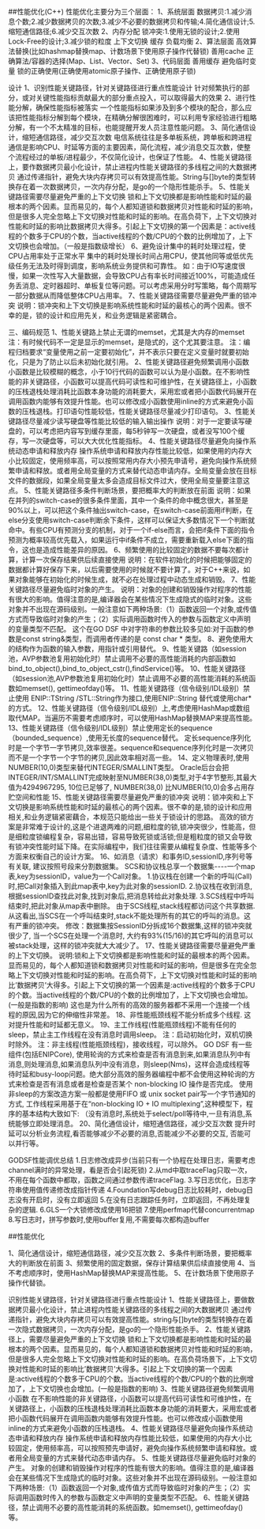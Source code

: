 ##性能优化(C++)
性能优化主要分为三个层面：
1、系统层面
数据拷贝:1.减少消息个数;2.减少数据拷贝的次数;3.减少不必要的数据拷贝和传输;4.简化通信设计;5.缩短通信路径;6.减少交互次数
2、内存分配
锁冲突:1.使用无锁的设计;2.使用Lock-Free的设计;3.减少锁的粒度
上下文切换
缓存
负载均衡
2、算法层面
高效算法替换(比如hashmap替换map、计数场景下使用原子操作代替锁)
善用cache
正确算法/容器的选择(Map、List、Vector、Set)
3、代码层面
善用缓存
避免临时变量
锁的正确使用(正确使用atomic原子操作、正确使用原子锁)

设计
1、识别性能关键路径，针对关键路径进行重点性能设计
针对频繁执行的部分，或对关键性能指标贡献最大的部分重点投入，可以取得最大的效果
2、进行性能分解，确保性能指标被落实
一个性能指标如果涉及到多个模块的配合，那么应该把性能指标分解到每个模块，在精确分解很困难时，可以利用专家经验进行粗略分解，有一个不太精准的目标，也能提醒开发人员注意性能问题。
3、简化通信设计，缩短通信路径，减少交互次数
电信系统往往是多单板系统，跨单板和跨进程通信是影响CPU、时延等方面的主要因素，简化流程，减少消息交互次数，使整个流程经过的单板/进程最少，不仅简化设计，也保证了性能。
4、性能关键路径上，要作数据拷贝最小化设计，禁止进程内性能关键路径的多线程之间的大数据拷贝
通过传递指针，避免大块内存拷贝可以有效提高性能。String与[]byte的类型转换存在着一次数据拷贝，一次内存分配，是go的一个隐形性能杀手。
5、性能关键路径需要尽量避免严重的上下文切换
锁和上下文切换都是影响性能和时延的最根本的两个因素。显而易见的，每个人都知道锁和数据拷贝对性能和时延的影响，但是很多人完全忽略上下文切换对性能和时延的影响。在高负荷下，上下文切换对性能和时延的影响比数据拷贝大得多。引起上下文切换的第一个因素是：active线程的个数多于CPU的个数，当active线程的个数/CPU的个数的比例增加了，上下文切换也会增加。（一般是指数级增长）
6、避免设计集中的耗时处理过程，使CPU占用率处于正常水平
集中的耗时处理长时间占用CPU，使其他同等或低优先级任务无法及时得到调度，影响系统业务提供和可靠性。
如：由于IO写速度很慢，如果一次性写入大量数据，会导致CPU占有率长时间接近100%，可能造成任务丢消息、定时器超时、单板复位等问题。可以考虑采用分时写策略，每个周期写一部分数据从而降低整体CPU占用率。
7、性能关键路径需要尽量避免严重的锁冲突
说明：锁冲突和上下文切换是影响系统性能和时延的最核心的两个因素。很不幸的是，锁的设计和应用先关，和业务逻辑是紧密耦合。

三、编码规范
1、性能关键路上禁止无谓的memset，尤其是大内存的memset
注：有时候代码不一定是显示的memset，是隐式的，这个尤其要注意。
注：编程归档要求“变量使用之前一定要初始化”，并不表示只要在定义变量时就要初始化，只是为了防止以后未初始化就引用。
2、性能关键路径避免频繁调用小函数
小函数是比较模糊的概念，小于10行代码的函数可以认为是小函数。在不影响性能的非关键路径，小函数可以提高代码可读性和可维护性，在关键路径上，小函数的压栈退栈处理消耗比函数本身功能的消耗要大，采用宏或者把小函数代码展开在调用函数内能够有效提升性能。也可以修改成小函数使用inline的方式来避免小函数的压栈退栈。打印语句性能较低，性能关键路径尽量减少打印语句。
3、性能关键路径尽量减少读写硬盘等性能比较低的输入输出操作
说明：对于一定要读写硬盘的，可以考虑把内容写到缓存里面，每5秒钟写一次硬盘，或者没写100个缓存，写一次硬盘等，可以大大优化性能指标。
4、性能关键路径尽量避免向操作系统动态申请和释放内存
操作系统申请和释放内存性能比较低，如果使用的内存大小比较固定，使用频率高，可以按照常用内存大小预先申请号，避免向操作系统频繁申请和释放。或者用全局变量的方式来替代动态申请内存。全局变量会放在目标文件的数据段，如果全局变量太多会造成目标文件过大，使用全局变量要注意这点。
5、性能关键路径多条件判断场景，要把概率大的判断放在前面
说明：如果在并列的switch-case的很多条件里面，其中一个条件的命中概念很大，甚至是90%以上，可以把这个条件抽出switch-case，在switch-case前面用if判断，在else分支使用switch-case判断余下条件，这样可以保证大多数情况下一个判断就命中。有些CPU有预测分支的机制，对于一个if-else而言，会把if条件下面的指令预测为概率较高优先载入，如果运行中if条件不成立，需要重新载入else下面的指令，这也是造成性能差异的原因。
6、频繁使用的比较固定的数据不要每次都计算，计算一次保存结果供后续直接使用
说明：在软件初始化的时候把能够固定的数据都计算好保存下来，以后需要使用的时候就不要计算了。对于C++来说，如果对象能够在初始化的时候生成，就不必在处理过程中动态生成和销毁。
7、性能关键路径尽量避免临时对象的产生。
说明：对象的创建和销毁操作对程序的性能有很大的影响。值得注意的是,编译器会在某些情况下生成隐式的临时对象。这些对象并不出现在源码级别。一般注意如下两种场景:（1）函数返回一个对象,或传值方式而导致临时对象的产生；（2）实际调用函数时传入的参数与函数定义中声明的变量类型不匹配。
这个在GO DSF 中对字符串的参数比较多见如:对于函数的参数是const string&类型，而调用者传递的是 const char * 类型。
8、避免使用大的结构作为函数的输入参数，用指针或引用替代。
9、性能关键路（如session池，AVP参数池复用初始化时）禁止调用不必要的高性能消耗的内部函数如bind_to_object(),bind_to_object_cstr(),findService()等。
10、性能关键路径（如session池,AVP参数池复用初始化时）禁止调用不必要的高性能消耗的系统函数如memset(), gettimeofday()等。
11、性能关键路径（信令级别/IDL级别）禁止使用 ENIP::TString /STL::String作为接口,使用ENIP::String 替代或使用char*的方式。
12、性能关键路径（信令级别/IDL级别）上,考虑使用HashMap或数组取代MAP。当遍历不需要考虑顺序时，可以使用HashMap替换MAP来提高性能。
13、性能关键路径（信令级别/IDL级别）禁止使用定长的sequence（bounded_sequence）,使用无长度的sequence替代。
定长sequence序列化时是一个字节一字节拷贝,效率很差。sequence<TChar>和sequence<TOctet>序列化时是一次拷贝而不是一个字节一个字节的拷贝,因此效率相对高一些。
14、定义物理表时,使用NUMBER(10,0)类型来替代INTEGER/SMALLINT类型。
Oracle后台会把INTEGER/INT/SMALLINT完成映射至NUMBER(38,0)类型,对于4字节整形,其最大值为4294967295, 10位已足够了, NUMBER(38,0) 比NUMBER(10,0)会多占用存贮空间和性能
15、性能关键路径需要尽量避免严重的锁冲突
说明：锁冲突和上下文切换是影响系统性能和时延的最核心的两个因素。很不幸的是,锁的设计和应用相关,和业务逻辑紧密藕合，本规范只能给出一些关于锁设计的思路。
高效的锁方案是非常难于设计的,这是个进退两难的问题,细粒度的锁,锁冲突很少，性能高，但是细粒度锁编程复杂，容易出错，容易导致死锁或活锁;但是粗粒度的锁又会导致有锁冲突性能时延下降。在实际编程中，我们往往需要从编程复杂度、性能等多个方面来权衡自己的设计方案。
16、如消息（请求）和事务ID,sessionID,序列号等有关联, 建议按照号段来分割数据集。
SCS和协议栈总享一个数据集----一个map表,key为sessionID，value为一个Call对象。
1.协议栈在创建一个新的呼叫(Call)时,把Call对象插入到此map表中,key为此对象的sessionID.
2.协议栈在收到消息,根据sessionID查找此对象,找到对象后,把消息转给此对象处理.
3.SCS线程中呼叫结束时,把此对象从map表中删除。
由于SCS线程,stack线程都访问这个共享数据.
从这看出,当SCS在一个呼叫结束时,stack不能处理所有的其它的呼叫的消息。这有严重的锁冲突。
修改：数据集按SessionID分拆成16个数据集,这样的锁冲突就很少了, 当一个SCS在处理一个消息时, 大约有93%(15/16)的其它呼叫的消息可以被stack处理，这样的锁冲突就大大减少了。
17、性能关键路径需要尽量避免严重的上下文切换。
说明:锁和上下文切换都是影响性能和时延的最根本的两个因素。显而易见的，每个人都知道锁和数据拷贝对性能和时延的影响，但是很多在完全忽略上下文切换对性能和时延的影响。在高负荷下，上下文切换对性能和时延的影响比’数据拷贝’大得多。引起上下文切换的第一个因素是:active线程的个数多于CPU的个数。当active线程的个数/CPU的个数的比例增加了，上下文切换也会增加。(一般是指数的影响)
这也是为什么所有的高效的服务器都不采用一个连接一个线程的原因,因为它的伸缩性非常差。
18、非性能瓶颈线程不能分析成多个线程. 这对提升性能和时延都无意义。
19、主工作线程(性能瓶颈线程)不能有任何的sleep，禁止主工作线程在没有消息时调用sleep。
注：启动初始化时，双机切换时除外。
注：非主线程(性能瓶颈线程)，接收线程，可以除外。
GO DSF 有一些组件(包括ENIPCore), 使用轮询的方式来检查是否有消息到来,如果消息队列中有消息,则处理消息,如果消息队列中没有消息，则sleep(Nms)，这样会造成线程等待时延和busy-loop问题。绝大部分高效的服务器编程中都不会使用这种轮询的方式来检查是否有消息或者是检查是否某个 non-blocking IO 操作是否完成。
使用非sleep的方案改造方案一般都是使用FIFO 或 unix socket pair写一个字节通知的方式, 工作线程采用基于在“non-blocking IO + IO multiplexing”,这种模型下，程序的基本结构大致如下: （没有消息时,系统处于select/poll等待中,一旦有消息,系统能够立即处理消息。
20、简化通信设计，缩短通信路径，减少交互次数
提升时延可以分析业务流程,看否能够减少不必要的消息,否能减少不必要的交互, 否能可以并行等。



GODSF性能调优总结
1.日志修改成异步(当前只有一个协程在处理日志，需要考虑channel满时的异常处理，看是否会引起死锁)
2.从md中取traceFlag只取一次，不用在每个函数中都取，函数之间通过参数传递traceFlag.
3.写日志优化，日志字符串使用值传递修改成指针传递
4.Foundation写debug日志比较耗时，debug日志没有开启时，没有立即返回
5.在没有日志跟踪任务时，立即返回，不再处理复杂的逻辑.
6.GLS一个大锁修改成使用16把锁
7.使用perfmap代替concurrentmap
8.写日志时，拼写参数时,使用buffer复用,不需要每次都构造buffer


##性能优化


1、简化通信设计，缩短通信路径，减少交互次数
2、多条件判断场景，要把概率大的判断放在前面
3、频繁使用的固定数据，保存计算结果供后续直接使用
4、当不考虑顺序时，使用HashMap替换MAP来提高性能。
5、在计数场景下使用原子操作代替锁。


识别性能关键路径，针对关键路径进行重点性能设计
1、性能关键路径上，要做数据拷贝最小化设计，禁止进程内性能关键路径的多线程之间的大数据拷贝
通过传递指针，避免大块内存拷贝可以有效提高性能。string与[]byte的类型转换存在着一次隐式数据拷贝，一次内存分配，是go的一个隐形性能杀手。
2、性能关键路径上，需要尽量避免严重的上下文切换
锁和上下文切换都是影响性能和时延的最根本的两个因素。显而易见的，每个人都知道锁和数据拷贝对性能和时延的影响，但是很多人完全忽略上下文切换对性能和时延的影响。在高负荷场景下，上下文切换对性能和时延的影响比’数据拷贝’大得多。引起上下文切换的第一个因素是:active线程的个数多于CPU的个数。当active线程的个数/CPU的个数的比例增加了，上下文切换也会增加。(一般是指数的影响)
3、性能关键路径避免频繁调用小函数
在不影响性能的非关键路径，小函数可以提高代码可读性和可维护性，在关键路径上，小函数的压栈退栈处理消耗比函数本身功能的消耗要大，采用宏或者把小函数代码展开在调用函数内能够有效提升性能。也可以修改成小函数使用inline的方式来避免小函数的压栈退栈。
4、性能关键路径尽量避免向操作系统动态申请和释放内存
操作系统申请和释放内存性能比较低，如果使用的内存大小比较固定，使用频率高，可以按照预先申请好，避免向操作系统频繁申请和释放。或者用全局变量的方式来替代动态申请内存。
5、性能关键路径尽量避免临时对象的产生。
对象的创建和销毁操作对程序的性能有很大的影响。值得注意的是,编译器会在某些情况下生成隐式的临时对象。这些对象并不出现在源码级别。一般注意如下两种场景:（1）函数返回一个对象,或传值方式而导致临时对象的产生；（2）实际调用函数时传入的参数与函数定义中声明的变量类型不匹配。
6、性能关键路径，禁止调用不必要的高性能消耗的系统函数。如memset(), gettimeofday()等。

